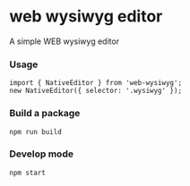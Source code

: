 # web wysiwyg editor

A simple WEB wysiwyg editor

### Usage

```shell
import { NativeEditor } from 'web-wysiwyg';
new NativeEditor({ selector: '.wysiwyg' });
```

### Build a package

```shell
npm run build
```

### Develop mode

```shell
npm start
```
